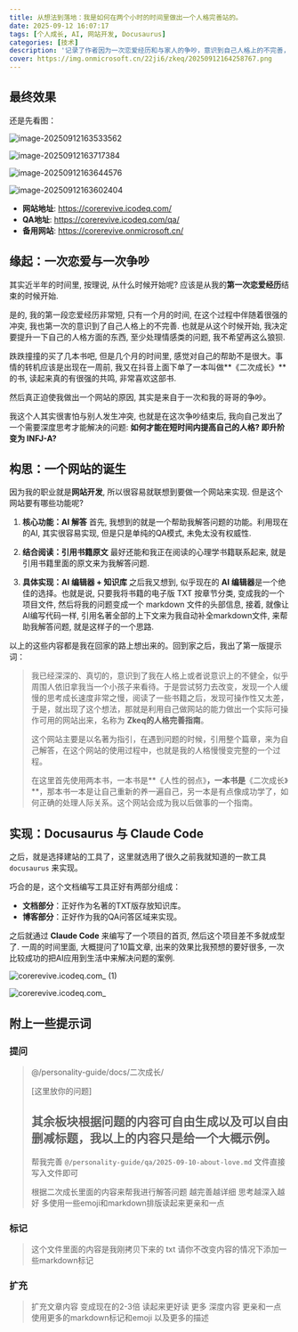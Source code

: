 ```yaml
---
title: 从想法到落地：我是如何在两个小时的时间里做出一个人格完善站的。
date: 2025-09-12 16:07:17
tags: [个人成长, AI, 网站开发, Docusaurus]
categories: [技术]
description: '记录了作者因为一次恋爱经历和与家人的争吵，意识到自己人格上的不完善，从而决定利用自己的网站开发技能，在两个小时内搭建一个“人格完善指南”网站的过程。'
cover: https://img.onmicrosoft.cn/22ji6/zkeq/20250912164258767.png
---
```


## 最终效果

还是先看图：

![image-20250912163533562](https://img.onmicrosoft.cn/22ji6/zkeq/20250912163533735.png)

![image-20250912163717384](https://img.onmicrosoft.cn/22ji6/zkeq/20250912163717625.png)

![image-20250912163644576](https://img.onmicrosoft.cn/22ji6/zkeq/20250912163644832.png)

![image-20250912163602404](https://img.onmicrosoft.cn/22ji6/zkeq/20250912163602637.png)

- **网站地址**: https://corerevive.icodeq.com/
- **QA地址**: https://corerevive.icodeq.com/qa/
- **备用网站**: https://corerevive.onmicrosoft.cn/

## 缘起：一次恋爱与一次争吵

其实近半年的时间里, 按理说, 从什么时候开始呢? 应该是从我的**第一次恋爱经历**结束的时候开始.

是的, 我的第一段恋爱经历非常短, 只有一个月的时间, 在这个过程中伴随着很强的冲突, 我也第一次的意识到了自己人格上的不完善. 也就是从这个时候开始, 我决定要提升一下自己的人格方面的东西, 至少处理情感类的问题, 我不希望再这么狼狈.

跌跌撞撞的买了几本书吧, 但是几个月的时间里, 感觉对自己的帮助不是很大。事情的转机应该是出现在一周前, 我又在抖音上面下单了一本叫做**《二次成长》**的书, 读起来真的有很强的共鸣, 非常喜欢这部书.

然后真正迫使我做出一个网站的原因, 其实是来自于一次和我的哥哥的争吵。

我这个人其实很害怕与别人发生冲突, 也就是在这次争吵结束后, 我向自己发出了一个需要深度思考才能解决的问题: **如何才能在短时间内提高自己的人格? 即升阶变为 INFJ-A?**

## 构思：一个网站的诞生

因为我的职业就是**网站开发**, 所以很容易就联想到要做一个网站来实现. 但是这个网站要有哪些功能呢?

1.  **核心功能：AI 解答**
    首先, 我想到的就是一个帮助我解答问题的功能。利用现在的AI, 其实很容易实现, 但是只是单纯的QA模式, 未免太没有权威性.

2.  **结合阅读：引用书籍原文**
    最好还能和我正在阅读的心理学书籍联系起来, 就是引用书籍里面的原文来为我解答问题.

3.  **具体实现：AI 编辑器 + 知识库**
    之后我又想到, 似乎现在的 **AI 编辑器**是一个绝佳的选择。也就是说, 只要我将书籍的电子版 TXT 按章节分类, 变成我的一个项目文件, 然后将我的问题变成一个 markdown 文件的头部信息, 接着, 就像让AI编写代码一样, 引用名著全部的上下文来为我自动补全markdown文件, 来帮助我解答问题, 就是这样子的一个思路.

以上的这些内容都是我在回家的路上想出来的。回到家之后，我出了第一版提示词：

> 我已经深深的、真切的，意识到了我在人格上或者说意识上的不健全，似乎周围人依旧拿我当一个小孩子来看待。于是尝试努力去改变，发现一个人缓慢的思考成长速度非常之慢，阅读了一些书籍之后，发现可操作性又太差，于是，就出现了这个想法，那就是利用自己做网站的能力做出一个实际可操作可用的网站出来，名称为 **Zkeq的人格完善指南**。
>
> 这个网站主要是以名著为指引，在遇到问题的时候，引用整个篇章，来为自己解答，在这个网站的使用过程中，也就是我的人格慢慢变完整的一个过程。
>
> 在这里首先使用两本书，一本书是**《人性的弱点》**，一本书是**《二次成长》**，那本书一本是让自己重新的养一遍自己，另一本是有点像成功学了，如何正确的处理人际关系。这个网站会成为我以后做事的一个指南。

## 实现：Docusaurus 与 Claude Code

之后，就是选择建站的工具了，这里就选用了很久之前我就知道的一款工具 `docusaurus` 来实现。

巧合的是，这个文档编写工具正好有两部分组成：

- **文档部分**：正好作为名著的TXT版存放知识库。
- **博客部分**：正好作为我的QA问答区域来实现。

之后就通过 **Claude Code** 来编写了一个项目的首页, 然后这个项目差不多就成型了. 一周的时间里面, 大概提问了10篇文章, 出来的效果比我预想的要好很多, 一次比较成功的把AI应用到生活中来解决问题的案例.

![corerevive.icodeq.com_ (1)](https://img.onmicrosoft.cn/22ji6/zkeq/20250912163440948.png)

![corerevive.icodeq.com_](https://img.onmicrosoft.cn/22ji6/zkeq/20250912163440890.png)

## 附上一些提示词

### 提问

> @/personality-guide/docs/二次成长/
>
> [这里放你的问题]
>
> ## 其余板块根据问题的内容可自由生成以及可以自由删减标题，我以上的内容只是给一个大概示例。
>
> 帮我完善 `@/personality-guide/qa/2025-09-10-about-love.md` 文件直接写入文件即可
>
> 根据二次成长里面的内容来帮我进行解答问题 越完善越详细 思考越深入越好 多使用一些emoji和markdown排版读起来更亲和一点

### 标记

> 这个文件里面的内容是我刚拷贝下来的 txt 请你不改变内容的情况下添加一些markdown标记

### 扩充

> 扩充文章内容 变成现在的2-3倍 读起来更好读 更多 深度内容 更亲和一点 使用更多的markdown标记和emoji 以及更多的描述